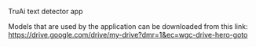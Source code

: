 TruAi text detector app

Models that are used by the application can be downloaded from this link:
https://drive.google.com/drive/my-drive?dmr=1&ec=wgc-drive-hero-goto
